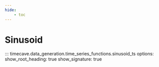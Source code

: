 ```yaml
---
hide:
    - toc
---
```


# Sinusoid

::: timecave.data_generation.time_series_functions.sinusoid_ts
    options:
        show_root_heading: true
        show_signature: true
